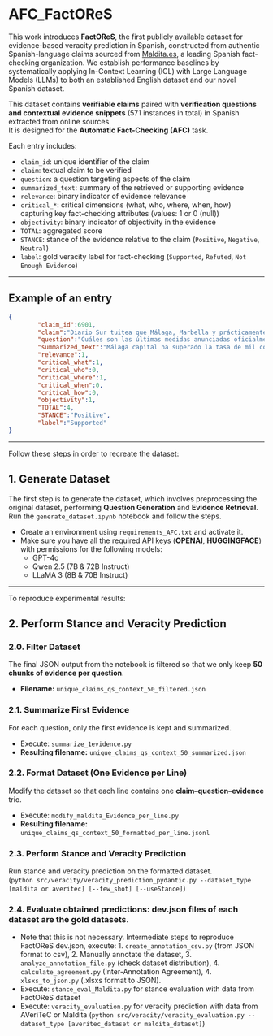 # AFC_FactOReS

This work introduces **FactOReS**, the first publicly available dataset for evidence-based veracity prediction in Spanish, constructed from authentic Spanish-language claims sourced from [Maldita.es](https://maldita.es), a leading Spanish fact-checking organization. We establish performance baselines by systematically applying In-Context Learning (ICL) with Large Language Models (LLMs) to both an established English dataset and our novel Spanish dataset.

This dataset contains **verifiable claims** paired with **verification questions and contextual evidence snippets** (571 instances in total) in Spanish extracted from online sources.  
It is designed for the **Automatic Fact-Checking (AFC)** task.

Each entry includes:
- `claim_id`: unique identifier of the claim  
- `claim`: textual claim to be verified  
- `question`: a question targeting aspects of the claim  
- `summarized_text`: summary of the retrieved or supporting evidence  
- `relevance`: binary indicator of evidence relevance  
- `critical_*`: critical dimensions (what, who, where, when, how) capturing key fact-checking attributes (values: 1 or 0 (null)) 
- `objectivity`: binary indicator of objectivity in the evidence  
- `TOTAL`: aggregated score  
- `STANCE`: stance of the evidence relative to the claim (`Positive`, `Negative`, `Neutral`)  
- `label`: gold veracity label for fact-checking (`Supported`, `Refuted`, `Not Enough Evidence`)  


---

## Example of an entry

```json
{
        "claim_id":6901,
        "claim":"Diario Sur tuitea que Málaga, Marbella y prácticamente toda la Costa del Sol cerrarán toda la actividad no esencial",
        "question":"Cuáles son las últimas medidas anunciadas oficialmente por el Ayuntamiento de Málaga sobre actividades no esenciales?",
        "summarized_text":"Málaga capital ha superado la tasa de mil contagios de COVID-19 por cada cien mil habitantes, lo que obliga al cierre de negocios no esenciales durante al menos 14 días a partir de este miércoles. Esta medida, establecida por la Junta de Andalucía, busca frenar la propagación del virus en sectores como la hostelería, comercio y cultura. Además, otros municipios como Casares, Ojén, Benaoján y otros también implementarán estas restricciones debido a la alta incidencia.",
        "relevance":1,
        "critical_what":1,
        "critical_who":0,
        "critical_where":1,
        "critical_when":0,
        "critical_how":0,
        "objectivity":1,
        "TOTAL":4,
        "STANCE":"Positive",
        "label":"Supported"
}
```

---


Follow these steps in order to recreate the dataset:

## 1. Generate Dataset

The first step is to generate the dataset, which involves preprocessing the original dataset, performing **Question Generation** and **Evidence Retrieval**.  
Run the `generate_dataset.ipynb` notebook and follow the steps.

- Create an environment using `requirements_AFC.txt` and activate it.  
- Make sure you have all the required API keys (**OPENAI**, **HUGGINGFACE**) with permissions for the following models:  
  - GPT-4o  
  - Qwen 2.5 (7B & 72B Instruct)  
  - LLaMA 3 (8B & 70B Instruct)  

---

To reproduce experimental results:


## 2. Perform Stance and Veracity Prediction

### 2.0. Filter Dataset  
The final JSON output from the notebook is filtered so that we only keep **50 chunks of evidence per question**.  
- **Filename:** `unique_claims_qs_context_50_filtered.json`

### 2.1. Summarize First Evidence  
For each question, only the first evidence is kept and summarized.  
- Execute: `summarize_1evidence.py`  
- **Resulting filename:** `unique_claims_qs_context_50_summarized.json`

### 2.2. Format Dataset (One Evidence per Line)  
Modify the dataset so that each line contains one **claim–question–evidence** trio.  
- Execute: `modify_maldita_Evidence_per_line.py`  
- **Resulting filename:** `unique_claims_qs_context_50_formatted_per_line.jsonl`

### 2.3. Perform Stance and Veracity Prediction  
Run stance and veracity prediction on the formatted dataset.  
(`python src/veracity/veracity_prediction_pydantic.py --dataset_type [maldita or averitec] [--few_shot] [--useStance]`) 

### 2.4. Evaluate obtained predictions: dev.json files of each dataset are the gold datasets.
- Note that this is not necessary. Intermediate steps to reproduce FactOReS dev.json, execute: 1. `create_annotation_csv.py` (from JSON format to csv), 2. Manually annotate the dataset, 3. `analyze_annotation_file.py` (check dataset distribution), 4. `calculate_agreement.py` (Inter-Annotation Agreement), 4. `xlsxs_to_json.py` (.xlsxs format to JSON).
- Execute: `stance_eval_Maldita.py` for stance evaluation with data from FactOReS dataset
- Execute: `veracity_evaluation.py` for veracity prediction with data from AVeriTeC or Maldita (`python src/veracity/veracity_evaluation.py --dataset_type [averitec_dataset or maldita_dataset]`)
   
